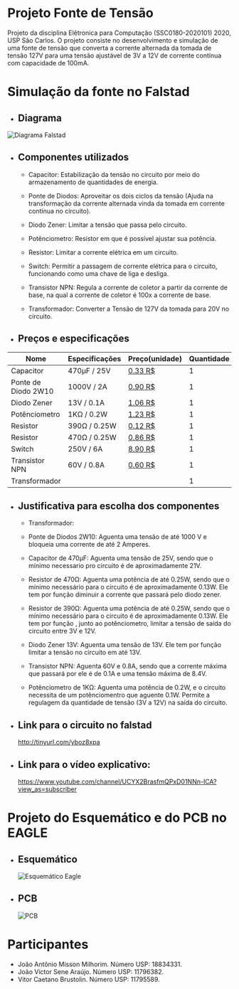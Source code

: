 # Projeto Fonte de Tensão
  Projeto da disciplina Elêtronica para Computação (SSC0180-2020101) 2020, USP São Carlos.
O projeto consiste no desenvolvimento e simulação de uma fonte de tensão que converta a corrente alternada da tomada de tensão 127V  para uma tensão ajustável de 3V a 12V de corrente contínua com capacidade de 100mA.

# Simulação da fonte no Falstad

- ## Diagrama

![Diagrama Falstad](https://user-images.githubusercontent.com/50035537/85894871-ee270480-b7cb-11ea-880a-54c6f959e943.png)


 - ## Componentes utilizados
 
 	- Capacitor: Estabilização da tensão no circuito por meio do armazenamento de quantidades de energia.
	
	- Ponte de Diodos: Aproveitar os dois ciclos da tensão (Ajuda na transformação da corrente alternada vinda da tomada em corrente contínua no circuito).
	
	- Diodo Zener: Limitar a tensão que passa pelo circuito.
	
	- Potênciometro: Resistor em que é possível ajustar sua potência.
	
	- Resistor: Limitar a corrente elétrica em um circuito.
	
	- Switch: Permitir a passagem de corrente elétrica para o circuito, funcionando como uma chave de liga e desliga.
	
	- Transistor NPN: Regula a corrente de coletor a partir da corrente de base, na qual a corrente de coletor é 100x a corrente de base.
	
	- Transformador: Converter a Tensão de 127V da tomada para 20V no circuito.
	
 - ## Preços e especificações
 
| Nome | Especificações | Preço(unidade) | Quantidade |
|--|--|--|--|
| Capacitor | 470µF / 25V | [0.33 R$](https://www.baudaeletronica.com.br/capacitor-eletrolitico-470uf-25v.html) | 1 |
| Ponte de Diodo 2W10 | 1000V / 2A | [0.90 R$](https://produto.mercadolivre.com.br/MLB-1425220046-20pcs-diodo-2w10-2a-1000v-ponte-retificadora-queima-de-estoq-_JM?quantity=1#position=2&type=item&tracking_id=7da9028e-051c-4f32-9131-fbebcf4951f3) | 1 |
| Diodo Zener | 13V / 0.1A | [1.06 R$](https://produto.mercadolivre.com.br/MLB-911630639-10-pcs-diodo-zener-13v-1w-1n4743frete-brasil-r1200-_JM?quantity=1#position=1&type=item&tracking_id=04c09c17-2e4c-4791-8f42-f5dba14f20db) | 1 |
| Potênciometro | 1KΩ / 0.2W | [1.23 R$](https://www.baudaeletronica.com.br/potenciometro-linear-rotativo-de-1k-1000.html) | 1 |
| Resistor | 390Ω / 0.25W | [0.12 R$](https://produto.mercadolivre.com.br/MLB-873476711-resistor-390-ohms-14w-5-kit-100-pcs-_JM?quantity=1#position=21&type=item&tracking_id=bb601283-825f-405d-88d3-7b98e6115a90) | 1 |
| Resistor | 470Ω / 0.25W | [0.86 R$](https://produto.mercadolivre.com.br/MLB-868726201-kit-10-x-resistor-470-ohm-5-14w-025w-leds-5mm-arduino-pic-_JM?quantity=1#position=3&type=item&tracking_id=47bb88f9-93a7-404e-95fa-2983eb8989df) | 1 |
| Switch | 250V / 6A | [8.90 R$](https://produto.mercadolivre.com.br/MLB-1273705844-chave-gangorra-redonda-on-off-spst-_JM?quantity=1#position=17&type=item&tracking_id=b7cc1b9b-29d5-4e13-a0b3-b4ef4f160cbb) | 1 |
| Transistor NPN | 60V / 0.8A | [0.60 R$](https://produto.mercadolivre.com.br/MLB-1222136291-20-pecas-transistor-npn-2n2222a-_JM?quantity=1#position=1&type=item&tracking_id=a8cdd5b8-c51f-44e9-a07f-8d04e5635adc) | 1 |	
| Transformador |  |  | 1 |

 - ## Justificativa para escolha dos componentes

	- Transformador: 
	
	- Ponte de Diodos 2W10: Aguenta uma tensão de até 1000 V e bloqueia uma corrente de até 2 Amperes.
	
	- Capacitor de 470µF: Aguenta uma tensão de 25V, sendo que o mínimo necessario pro circuito é de aproximadamente 21V.
	
	- Resistor de 470Ω: Aguenta uma potência de até 0.25W, sendo que o mínimo necessário para o circuito é de aproximadamente 0.13W. Ele tem por função diminuir a corrente que passará pelo diodo zener. 
	
	- Resistor de 390Ω: Aguenta uma potência de até 0.25W, sendo que o mínimo necessário para o circuito é de aproximadamente 0.13W. Ele tem por função , junto ao potênciometro, limitar a tensão de saída do circuito entre 3V e 12V.
	
	- Diodo Zener 13V: Aguenta uma tensão de 13V. Ele tem por função limitar a tensão no circuito em até 13V.
	
	- Transistor NPN: Aguenta 60V e 0.8A, sendo que a corrente máxima que passará por ele é de 0.1A e uma tensão máxima de 8.4V.
	
	- Potênciometro de 1KΩ: Aguenta uma potência de 0.2W, e o circuito necessita de um potênciomentro que aguente 0.1W. Permite a regulagem da quantidade de tensão (3V a 12V) na saída do circuito.
  
- ## Link para o circuito no falstad
  http://tinyurl.com/yboz8xpa
- ## Link para o vídeo explicativo:
  https://www.youtube.com/channel/UCYX2BrasfmQPxD01NNn-ICA?view_as=subscriber

# Projeto do Esquemático e do PCB no EAGLE

- ## Esquemático
  ![Esquemático Eagle](https://user-images.githubusercontent.com/50035537/85894919-039c2e80-b7cc-11ea-94b1-561e1887bce7.jpeg)


- ## PCB
  ![PCB](https://user-images.githubusercontent.com/50035537/85894935-0b5bd300-b7cc-11ea-9720-afdfa974d3c0.jpeg)

# Participantes

 - João Antônio Misson Milhorim. Número USP: 18834331.
 - João Victor Sene Araújo. Número USP: 11796382.
 - Vitor Caetano Brustolin. Número USP: 11795589.
